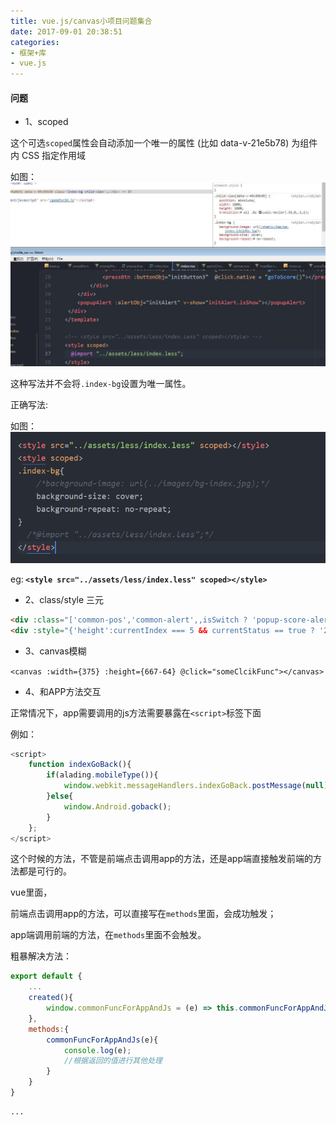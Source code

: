 ```yaml
---
title: vue.js/canvas小项目问题集合
date: 2017-09-01 20:38:51
categories:
- 框架+库
- vue.js
---
```


#### 问题

<!--more-->

+ 1、scoped

这个可选` scoped `属性会自动添加一个唯一的属性 (比如 data-v-21e5b78) 为组件内 CSS 指定作用域

如图：![](/assets/vue/1.jpg)

这种写法并不会将`.index-bg`设置为唯一属性。

正确写法:

如图：![](/assets/vue/1.png)

eg:<b> `<style src="../assets/less/index.less" scoped></style>` </b>

+ 2、class/style 三元

```html
<div :class="['common-pos','common-alert',,isSwitch ? 'popup-score-alert-tab1' : 'popup-score-alert-tab2']"></div>
<div :style="{'height':currentIndex === 5 && currentStatus == true ? '2.8rem' : '.6rem' }"></div>
```

+ 3、canvas模糊

`<canvas :width={375} :height={667-64} @click="someClcikFunc"></canvas>`

+ 4、和APP方法交互

正常情况下，app需要调用的js方法需要暴露在`<script>`标签下面

例如：
```javascript
<script>
    function indexGoBack(){
        if(alading.mobileType()){
            window.webkit.messageHandlers.indexGoBack.postMessage(null);
        }else{
            window.Android.goback();
        }
    };
</script>
```
这个时候的方法，不管是前端点击调用app的方法，还是app端直接触发前端的方法都是可行的。

vue里面，

前端点击调用app的方法，可以直接写在`methods`里面，会成功触发；

app端调用前端的方法，在`methods`里面不会触发。

粗暴解决方法：

```javascript
export default {
    ...
    created(){
        window.commonFuncForAppAndJs = (e) => this.commonFuncForAppAndJs(e)
    },
    methods:{
        commonFuncForAppAndJs(e){
            console.log(e);
            //根据返回的值进行其他处理
        }
    }
}

···

